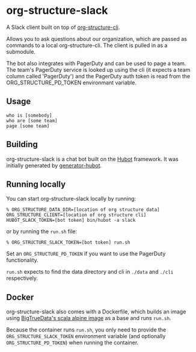 # org-structure-slack

A Slack client built on top of [org-structure-cli][org-structure-cli].

Allows you to ask questions about our organization, which are passed as commands
to a local org-structure-cli. The client is pulled in as a submodule.

The bot also integrates with PagerDuty and can be used to page a team. The team's
PagerDuty service is looked up using the cli (it expects a team column called 'PagerDuty')
and the PagerDuty auth token is read from the ORG_STRUCTURE_PD_TOKEN environmant
variable.

## Usage

    who is [somebody]
    who are [some team]
    page [some team]

## Building

org-structure-slack is a chat bot built on the [Hubot][hubot] framework. It was
initially generated by [generator-hubot][generator-hubot].

## Running locally

You can start org-structure-slack locally by running:

    % ORG_STRUCTURE_DATA_DIR=[location of org structure data] ORG_STRUCTURE_CLIENT=[location of org structure cli] HUBOT_SLACK_TOKEN=[bot token] bin/hubot -a slack

or by running the `run.sh` file:

    % ORG_STRUCTURE_SLACK_TOKEN=[bot token] run.sh

Set an `ORG_STRUCTURE_PD_TOKEN` if you want to use the PagerDuty functionality.

`run.sh` expects to find the data directory and cli in `./data` and `./cli` respectively.

## Docker

org-structure-slack also comes with a Dockerfile, which builds an image using
[BigTrueData's scala alpine image][scala-alpine] as a base and runs `run.sh`.

Because the container runs `run.sh`, you only need to provide the `ORG_STRUCTURE_SLACK_TOKEN`
environment variable (and optionally `ORG_STRUCTURE_PD_TOKEN`)  when running the container.


[org-structure-cli]: https://github.com/saksdirect/org-structure-cli
[hubot]: http://hubot.github.com
[generator-hubot]: https://github.com/github/generator-hubot
[scala-alpine]:https://github.com/bigtruedata/docker-scala
